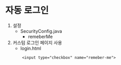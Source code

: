 # 자동 로그인

1. 설정
    - SecurityConfig.java
        - remeberMe
2. 커스텀 로그인 페이지 사용
    - login.html
    ```
        <input type="checkbox" name="remeber-me">
    ```